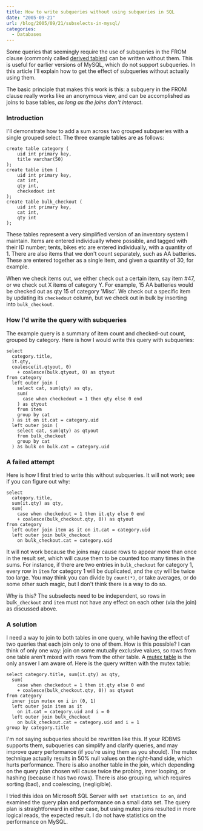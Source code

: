 ```yaml
---
title: How to write subqueries without using subqueries in SQL
date: "2005-09-21"
url: /blog/2005/09/21/subselects-in-mysql/
categories:
  - Databases
---
```

Some queries that seemingly require the use of subqueries in the FROM clause (commonly called [derived tables](/blog/2005/09/26/sql-subqueries-and-derived-tables/)) can be written without them. This is useful for earlier versions of MySQL, which do not support subqueries. In this article I'll explain how to get the effect of subqueries without actually using them.

The basic principle that makes this work is this: a subquery in the FROM clause really works like an anonymous view, and can be accomplished as joins to base tables, *as long as the joins don't interact*.

### Introduction

I'll demonstrate how to add a sum across two grouped subqueries with a single grouped select. The three example tables are as follows:

```
create table category (
    uid int primary key,
    title varchar(50)
);
create table item (
    uid int primary key,
    cat int,
    qty int,
    checkedout int
);
create table bulk_checkout (
    uid int primary key,
    cat int,
    qty int
);
```

These tables represent a very simplified version of an inventory system I maintain. Items are entered individually where possible, and tagged with their ID number; tents, bikes etc are entered individually, with a quantity of 1. There are also items that we don't count separately, such as AA batteries. These are entered together as a single item, and given a quantity of 30, for example.

When we check items out, we either check out a certain item, say item #47, or we check out X items of category Y. For example, 15 AA batteries would be checked out as qty 15 of category 'Misc'. We check out a specific item by updating its `checkedout` column, but we check out in bulk by inserting into `bulk_checkout`.

### How I'd write the query with subqueries

The example query is a summary of item count and checked-out count, grouped by category. Here is how I would write this query with subqueries:

```
select
  category.title,
  it.qty,
  coalesce(it.qtyout, 0)
    + coalesce(bulk.qtyout, 0) as qtyout
from category
  left outer join (
    select cat, sum(qty) as qty,
    sum(
      case when checkedout = 1 then qty else 0 end
    ) as qtyout
    from item
    group by cat
  ) as it on it.cat = category.uid
  left outer join (
    select cat, sum(qty) as qtyout
    from bulk_checkout
    group by cat
  ) as bulk on bulk.cat = category.uid
```

### A failed attempt

Here is how I first tried to write this without subqueries. It will not work; see if you can figure out why:

```
select
  category.title,
  sum(it.qty) as qty,
  sum(
    case when checkedout = 1 then it.qty else 0 end
    + coalesce(bulk_checkout.qty, 0)) as qtyout
from category
  left outer join item as it on it.cat = category.uid
  left outer join bulk_checkout
    on bulk_checkout.cat = category.uid
```

It will not work because the joins may cause rows to appear more than once in the result set, which will cause them to be counted too many times in the sums. For instance, if there are two entries in `bulk_checkout` for category 1, every row in `item` for category 1 will be duplicated, and the `qty` will be twice too large. You may think you can divide by `count(*)`, or take averages, or do some other such magic, but I don't think there is a way to do so.

Why is this? The subselects need to be independent, so rows in bulk`_checkout` and `item` must not have any effect on each other (via the join) as discussed above.

### A solution

I need a way to join to both tables in one query, while having the effect of two queries that each join only to one of them. How is this possible? I can think of only one way: join on some mutually exclusive values, so rows from one table aren't mixed with rows from the other table. A [mutex table](/blog/2005/09/22/mutex-tables-in-sql/) is the only answer I am aware of. Here is the query written with the mutex table:

```
select category.title, sum(it.qty) as qty,
  sum(
    case when checkedout = 1 then it.qty else 0 end
    + coalesce(bulk_checkout.qty, 0)) as qtyout
from category
  inner join mutex on i in (0, 1)
  left outer join item as it
    on it.cat = category.uid and i = 0
  left outer join bulk_checkout
    on bulk_checkout.cat = category.uid and i = 1
group by category.title
```

I'm not saying subqueries should be rewritten like this. If your RDBMS supports them, subqueries can simplify and clarify queries, and may improve query performance (if you're using them as you should). The mutex technique actually results in 50% null values on the right-hand side, which hurts performance. There is also another table in the join, which depending on the query plan chosen will cause twice the probing, inner looping, or hashing (because it has two rows). There is also grouping, which requires sorting (bad), and coalescing, (negligible).

I tried this idea on Microsoft SQL Server with `set statistics io on`, and examined the query plan and performance on a small data set. The query plan is straightforward in either case, but using mutex joins resulted in more logical reads, the expected result. I do not have statistics on the performance on MySQL.

